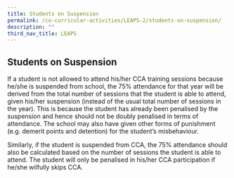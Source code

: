 ```yaml
---
title: Students on Suspension
permalink: /co-curricular-activities/LEAPS-2/students-on-suspension/
description: ""
third_nav_title: LEAPS
---
```


## Students on Suspension 

If a student is not allowed to attend his/her CCA training sessions because he/she is suspended from school, the 75% attendance for that year will be derived from the total number of sessions that the student is able to attend, given his/her suspension (instead of the usual total number of sessions in the year). This is because the student has already been penalised by the suspension and hence should not be doubly penalised in terms of attendance. The school may also have given other forms of punishment (e.g. demerit points and detention) for the student’s misbehaviour. 

  

Similarly, if the student is suspended from CCA, the 75% attendance should also be calculated based on the number of sessions the student is able to attend. The student will only be penalised in his/her CCA participation if he/she wilfully skips CCA.